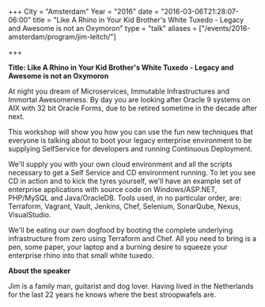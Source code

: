 +++
City = "Amsterdam"
Year = "2016"
date = "2016-03-06T21:28:07-06:00"
title = "Like A Rhino in Your Kid Brother's White Tuxedo - Legacy and Awesome is not an Oxymoron"
type = "talk"
aliases = ["/events/2016-amsterdam/program/jim-leitch/"]

+++

<div class="col-12">
<p><strong>Title: Like A Rhino in Your Kid Brother's White Tuxedo - Legacy and Awesome is not an Oxymoron</strong></p>

<p>
At night you dream of Microservices, Immutable Infrastructures and Immortal Awesomeness. By day you are looking after Oracle 9 systems on AIX with 32 bit Oracle Forms, due to be retired sometime in the decade after next.</p>

<p>
This workshop will show you how you can use the fun new techniques that everyone is talking about to boot your legacy enterprise environment to be supplying SelfService for developers and running Continuous Deployment.</p>

<p>
We'll supply you with your own cloud environment and all the scripts necessary to get a Self Service and CD environment running. To let you see CD in action and to kick the tyres yourself, we'll have an example set of enterprise applications with source code on Windows/ASP.NET, PHP/MySQL and Java/OracleDB. Tools used, in no particular order, are: Terraform, Vagrant, Vault, Jenkins, Chef, Selenium, SonarQube, Nexus, VisualStudio.
</p>

<p>
 We'll be eating our own dogfood by booting the complete underlying infrastructure from zero using Terraform and Chef.
 All you need to bring is a pen, some paper, your laptop and a burning desire to squeeze your enterprise rhino into that small white tuxedo.
</p>

<p><strong>About the speaker</strong>

<p>Jim is a family man, guitarist and dog lover. Having lived in the Netherlands for the last 22 years he knows where the best stroopwafels are.</p>

</div>
